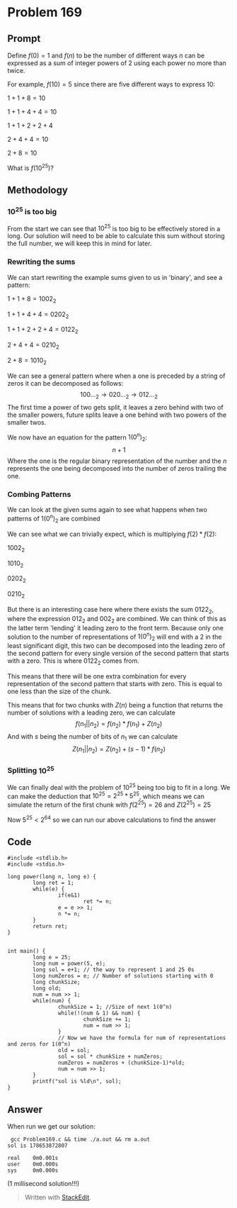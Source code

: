 ﻿# Problem 169
## Prompt 
Define $f(0) = 1$ and $f(n)$ to be the number of different ways $n$ can be expressed as a sum of integer powers of
$2$ using each power no more than twice.

For example, $f(10) = 5$ since there are five different ways to express $10$:

$1+1+8 = 10$

$1+1+4+4 = 10$

$1+1+2+2+4$

$2+4+4=10$

$2+8=10$

What is $f(10^{25})$?
## Methodology  
### $10^{25}$ is too big
From the start we can see that $10^{25}$ is too big to be effectively stored in a long. Our solution will need to be able to calculate this sum without storing the full number, we will keep this in mind for later.
### Rewriting the sums
We can start rewriting the example sums given to us in 'binary', and see a pattern:

$1+1+8 = 1002_2$

$1+1+4+4 = 0202_2$

$1+1+2+2+4 = 0122_2$

$2+4+4 = 0210_2$

$2+8 = 1010_2$

We can see a general pattern where when a one is preceded by a string of zeros it can be decomposed as follows:
$$100\dots_2 \rightarrow020\dots_2\rightarrow012\dots_2$$
The first time a power of two gets split, it leaves a zero behind with two of the smaller powers, future splits leave a one behind with two powers of the smaller twos. 

We now have an equation for the pattern $1(0^n)_2$: $$n+1$$
Where the one is the regular binary representation of the number and the $n$ represents the one being decomposed into the number of zeros trailing the one.
### Combing Patterns
We can look at the given sums again to see what happens when two patterns of $1(0^n)_2$ are combined

We can see what we can trivially expect, which is multiplying $f(2)*f(2)$: 

$1002_2$

$1010_2$

$0202_2$

$0210_2$

But there is an interesting case here where there exists the sum $0122_2$, where the expression $012_2$ and $002_2$ are combined. We can think of this as the latter term 'lending' it leading zero to the front term. Because only one solution to the number of representations of $1(0^n)_2$ will end with a $2$ in the least significant digit, this two can be decomposed into the leading zero of the second pattern for every single version of the second pattern that starts with a zero. This is where $0122_2$ comes from.

This means that there will be one extra combination for every representation of the second pattern that starts with zero. This is equal to one less than the size of the chunk.

This means that for two chunks with $Z(n)$ being a function that returns the number of solutions with a leading zero, we can calculate $$f(n_1||n_2) = f(n_2)*f(n_1)+Z(n_2)$$
And with $s$ being the number of bits of $n_1$ we can calculate $$Z(n_1||n_2) = Z(n_2)+(s-1)*f(n_2)$$
### Splitting $10^{25}$
We can finally deal with the problem of $10^{25}$ being too big to fit in a long. We can make the deduction that $10^{25} = 2^{25}*5^{25}$, which means we can simulate the return of the first chunk with $f(2^{25}) = 26$ and $Z(2^{25})=25$

Now $5^{25} < 2^{64}$ so we can run our above calculations to find the answer 
## Code
	#include <stdlib.h>
	#include <stdio.h>

	long power(long n, long e) {
	        long ret = 1;
	        while(e) {
	                if(e&1)
	                        ret *= n;
	                e = e >> 1;
	                n *= n;
	        }
	        return ret;
	}


	int main() {
	        long e = 25;
	        long num = power(5, e);
	        long sol = e+1; // the way to represent 1 and 25 0s
	        long numZeros = e; // Number of solutions starting with 0
	        long chunkSize;
	        long old;
	        num = num >> 1;
	        while(num) {
	                chunkSize = 1; //Size of next 1(0^n)
	                while(!(num & 1) && num) {
	                        chunkSize += 1;
	                        num = num >> 1;
	                }
	                // Now we have the formula for num of representations and zeros for 1(0^n)
	                old = sol;
	                sol = sol * chunkSize + numZeros;
	                numZeros = numZeros + (chunkSize-1)*old;
	                num = num >> 1;
	        }
	        printf("sol is %ld\n", sol);
	}
## Answer
When run we get our solution:

     gcc Problem169.c && time ./a.out && rm a.out
	sol is 178653872807

	real    0m0.001s
	user    0m0.000s
	sys     0m0.000s
(1 millisecond solution!!!)
> Written with [StackEdit](https://stackedit.io/).
